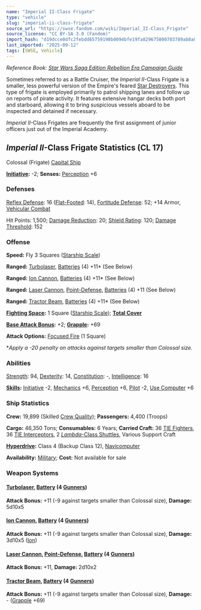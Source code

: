 ```yaml
---
name: "Imperial II-Class Frigate"
type: "vehicle"
slug: "imperial-ii-class-frigate"
source_url: "https://swse.fandom.com/wiki/Imperial_II-Class_Frigate"
source_license: "CC BY-SA 3.0 (Fandom)"
import_hash: "d19dcce0dfc2febdd65759198b0094bfe19fa829675800703789ab8a82c0f9fa"
last_imported: "2025-09-12"
tags: [SWSE, Vehicle]
---
```

*Reference Book: [Star Wars Saga Edition Rebellion Era Campaign Guide](https://swse.fandom.com/wiki/Star_Wars_Saga_Edition_Rebellion_Era_Campaign_Guide)*

Sometimes referred to as a Battle Cruiser, the *Imperial II*-Class Frigate is a smaller, less powerful version of the Empire's feared [Star Destroyers](https://swse.fandom.com/wiki/Star_Destroyers). This type of frigate is employed primarily to patrol shipping lanes and follow up on reports of pirate activity. It features extensive hangar decks both port and starboard, allowing it to bring suspicious vessels aboard to be inspected and detained if necessary.

*Imperial II*-Class Frigates are frequently the first assignment of junior officers just out of the Imperial Academy.

## *Imperial II*-Class Frigate Statistics (CL 17)
Colossal (Frigate) [Capital Ship](https://swse.fandom.com/wiki/Capital_Ship)

**[Initiative](https://swse.fandom.com/wiki/Initiative):** -2; **Senses:** [Perception](https://swse.fandom.com/wiki/Perception) +6
### Defenses
[Reflex Defense](https://swse.fandom.com/wiki/Reflex_Defense_(Vehicles)): 16 ([Flat-Footed](https://swse.fandom.com/wiki/Flat-Footed): 14), [Fortitude Defense](https://swse.fandom.com/wiki/Fortitude_Defense_(Vehicles)): 52; +14 Armor, [Vehicular Combat](https://swse.fandom.com/wiki/Vehicular_Combat)

Hit Points: 1,500; [Damage Reduction](https://swse.fandom.com/wiki/Damage_Reduction): 20; [Shield Rating](https://swse.fandom.com/wiki/Shield_Rating): 120; [Damage Threshold](https://swse.fandom.com/wiki/Damage_Threshold_(Vehicles)): 152
### Offense
**Speed:** Fly 3 Squares ([Starship Scale](https://swse.fandom.com/wiki/Starship_Scale))

**Ranged:** [Turbolaser](https://swse.fandom.com/wiki/Turbolaser), [Batteries](https://swse.fandom.com/wiki/Batteries) (4) +11* (See Below)

**Ranged:** [Ion Cannon](https://swse.fandom.com/wiki/Ion_Cannon), [Batteries](https://swse.fandom.com/wiki/Batteries) (4) +11* (See Below)

**Ranged:** [Laser Cannon](https://swse.fandom.com/wiki/Laser_Cannon), [Point-Defense](https://swse.fandom.com/wiki/Point-Defense), [Batteries](https://swse.fandom.com/wiki/Batteries) (4) +11 (See Below)

**Ranged:** [Tractor Beam](https://swse.fandom.com/wiki/Tractor_Beam), [Batteries](https://swse.fandom.com/wiki/Batteries) (4) +11* (See Below)

**[Fighting Space](https://swse.fandom.com/wiki/Fighting_Space):** 1 Square ([Starship Scale](https://swse.fandom.com/wiki/Starship_Scale)); **[Total Cover](https://swse.fandom.com/wiki/Total_Cover)**

**[Base Attack Bonus](https://swse.fandom.com/wiki/Base_Attack_Bonus):** +2; **[Grapple](https://swse.fandom.com/wiki/Grapple):** +69

**Attack Options:** [Focused Fire](https://swse.fandom.com/wiki/Focused_Fire) (1 Square)

**Apply a -20 penalty on attacks against targets smaller than Colossal size.*
### Abilities
[Strength](https://swse.fandom.com/wiki/Strength): 94, [Dexterity](https://swse.fandom.com/wiki/Dexterity): 14, [Constitution](https://swse.fandom.com/wiki/Constitution): -, [Intelligence](https://swse.fandom.com/wiki/Intelligence): 16

**[Skills](https://swse.fandom.com/wiki/Skills):** [Initiative](https://swse.fandom.com/wiki/Initiative) -2, [Mechanics](https://swse.fandom.com/wiki/Mechanics) +6, [Perception](https://swse.fandom.com/wiki/Perception) +6, [Pilot](https://swse.fandom.com/wiki/Pilot) -2, [Use Computer](https://swse.fandom.com/wiki/Use_Computer) +6
### Ship Statistics
**Crew:** 19,899 (Skilled [Crew Quality](https://swse.fandom.com/wiki/Crew_Quality)); **Passengers:** 4,400 (Troops)

**Cargo:** 46,350 Tons; **Consumables:** 6 Years; **Carried Craft:** 36 [TIE Fighters](https://swse.fandom.com/wiki/TIE_Fighters), 36 [TIE Interceptors](https://swse.fandom.com/wiki/TIE_Interceptors), 2 [*Lambda*-Class Shuttles](https://swse.fandom.com/wiki/Lambda-Class_Shuttles), Various Support Craft

**[Hyperdrive](https://swse.fandom.com/wiki/Hyperdrive):** Class 4 (Backup Class 12), [Navicomputer](https://swse.fandom.com/wiki/Navicomputer)

**Availability:** [Military](https://swse.fandom.com/wiki/Military); **Cost:** Not available for sale
### Weapon Systems
#### **[Turbolaser](https://swse.fandom.com/wiki/Turbolaser), [Battery](https://swse.fandom.com/wiki/Battery) (4 [Gunners](https://swse.fandom.com/wiki/Gunners))**
**Attack Bonus:** +11 (-9 against targets smaller than Colossal size), **Damage:** 5d10x5

#### **[Ion Cannon](https://swse.fandom.com/wiki/Ion_Cannon), [Battery](https://swse.fandom.com/wiki/Battery) (4 [Gunners](https://swse.fandom.com/wiki/Gunners))**
**Attack Bonus:** +11 (-9 against targets smaller than Colossal size), **Damage:** 3d10x5 ([Ion](https://swse.fandom.com/wiki/Ion))

#### **[Laser Cannon](https://swse.fandom.com/wiki/Laser_Cannon), [Point-Defense](https://swse.fandom.com/wiki/Point-Defense), [Battery](https://swse.fandom.com/wiki/Battery) (4 [Gunners](https://swse.fandom.com/wiki/Gunners))**
**Attack Bonus:** +11, **Damage:** 2d10x2

#### **[Tractor Beam](https://swse.fandom.com/wiki/Tractor_Beam), [Battery](https://swse.fandom.com/wiki/Battery) (4 [Gunners](https://swse.fandom.com/wiki/Gunners))**
**Attack Bonus:** +11 (-9 against targets smaller than Colossal size), **Damage:** - ([Grapple](https://swse.fandom.com/wiki/Grapple) +69)